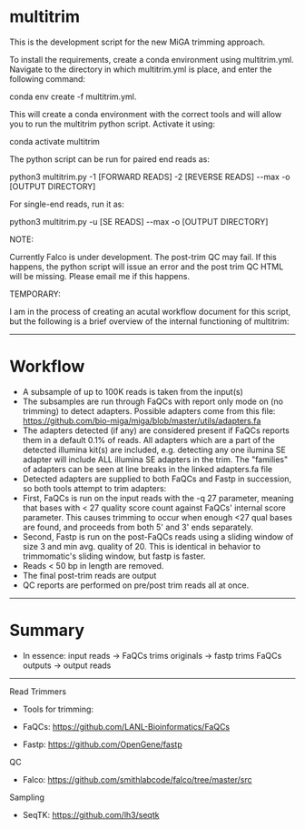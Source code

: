 # multitrim

This is the development script for the new MiGA trimming approach.

To install the requirements, create a conda environment using multitrim.yml. Navigate to the directory in which multitrim.yml is place, and enter the following command:

conda env create -f multitrim.yml.

This will create a conda environment with the correct tools and will allow you to run the multitrim python script. Activate it using: 

conda activate multitrim

The python script can be run for paired end reads as: 

python3 multitrim.py -1 [FORWARD READS] -2 [REVERSE READS] --max -o [OUTPUT DIRECTORY]

For single-end reads, run it as: 

python3 multitrim.py -u [SE READS] --max -o [OUTPUT DIRECTORY]

NOTE:

Currently Falco is under development. The post-trim QC may fail. If this happens, the python script will issue an error and the post trim QC HTML will be missing. Please email me if this happens.

TEMPORARY:

I am in the process of creating an acutal workflow document for this script, but the following is a brief overview of the internal functioning of multitrim:

<hr />

# Workflow

* A subsample of up to 100K reads is taken from the input(s)
* The subsamples are run through FaQCs with report only mode on (no trimming) to detect adapters. Possible adapters come from this file: https://github.com/bio-miga/miga/blob/master/utils/adapters.fa
* The adapters detected (if any) are considered present if FaQCs reports them in a default 0.1% of reads. All adapters which are a part of the detected illumina kit(s) are included, e.g. detecting any one ilumina SE adapter will include ALL illumina SE adapters in the trim. The "families" of adapters can be seen at line breaks in the linked adapters.fa file
* Detected adapters are supplied to both FaQCs and Fastp in succession, so both tools attempt to trim adapters:
* First, FaQCs is run on the input reads with the -q 27 parameter, meaning that bases with < 27 quality score count against FaQCs' internal score parameter. This causes trimming to occur when enough <27 qual bases are found, and proceeds from both 5' and 3' ends separately.
* Second, Fastp is run on the post-FaQCs reads using a sliding window of size 3 and min avg. quality of 20. This is identical in behavior to trimmomatic's sliding window, but fastp is faster.
* Reads < 50 bp in length are removed.
* The final post-trim reads are output
* QC reports are performed on pre/post trim reads all at once.

<hr />

# Summary

* In essence: input reads -> FaQCs trims originals -> fastp  trims FaQCs outputs -> output reads

<hr />

Read Trimmers

* Tools for trimming:

* FaQCs: https://github.com/LANL-Bioinformatics/FaQCs

* Fastp: https://github.com/OpenGene/fastp

QC

* Falco: https://github.com/smithlabcode/falco/tree/master/src

Sampling

* SeqTK: https://github.com/lh3/seqtk

